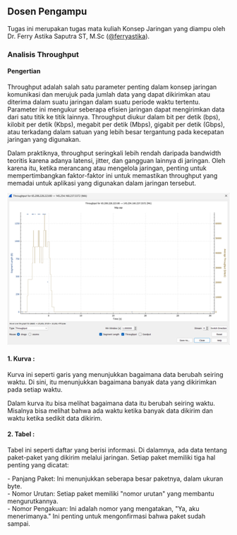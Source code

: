 ## Dosen Pengampu
Tugas ini merupakan tugas mata kuliah Konsep Jaringan yang diampu oleh Dr. Ferry Astika Saputra ST, M.Sc ([@ferryastika](https://github.com/ferryastika)).

### Analisis Throughput
#### Pengertian

<p>Throughput adalah salah satu parameter penting dalam konsep jaringan komunikasi dan merujuk pada jumlah data yang dapat dikirimkan atau diterima dalam suatu jaringan dalam suatu periode waktu tertentu. Parameter ini mengukur seberapa efisien jaringan dapat mengirimkan data dari satu titik ke titik lainnya. Throughput diukur dalam bit per detik (bps), kilobit per detik (Kbps), megabit per detik (Mbps), gigabit per detik (Gbps), atau terkadang dalam satuan yang lebih besar tergantung pada kecepatan jaringan yang digunakan.</p>

<p>Dalam praktiknya, throughput seringkali lebih rendah daripada bandwidth teoritis karena adanya latensi, jitter, dan gangguan lainnya di jaringan. Oleh karena itu, ketika merancang atau mengelola jaringan, penting untuk mempertimbangkan faktor-faktor ini untuk memastikan throughput yang memadai untuk aplikasi yang digunakan dalam jaringan tersebut.</p>
<img src="assets/throughput.png">

#### 1. Kurva :
<p>Kurva ini seperti garis yang menunjukkan bagaimana data berubah seiring waktu. Di sini, itu menunjukkan bagaimana banyak data yang dikirimkan pada setiap waktu.</p>

<p>Dalam kurva itu bisa melihat bagaimana data itu berubah seiring waktu. Misalnya bisa melihat bahwa ada waktu ketika banyak data dikirim dan waktu ketika sedikit data dikirim.</p>

#### 2. Tabel :
<p>Tabel ini seperti daftar yang berisi informasi. Di dalamnya, ada data tentang paket-paket yang dikirim melalui jaringan. Setiap paket memiliki tiga hal penting yang dicatat:
</p>
- Panjang Paket: Ini menunjukkan seberapa besar paketnya, dalam ukuran byte.<br>
- Nomor Urutan: Setiap paket memiliki "nomor urutan" yang membantu mengurutkannya.<br>
- Nomor Pengakuan: Ini adalah nomor yang mengatakan, "Ya, aku menerimanya." Ini penting untuk mengonfirmasi bahwa paket sudah sampai.